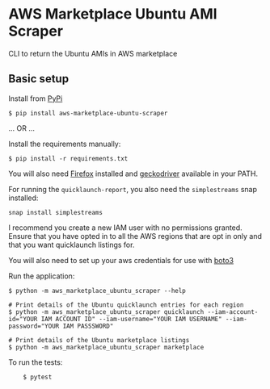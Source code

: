 # AWS Marketplace Ubuntu AMI Scraper

CLI to return the Ubuntu AMIs in AWS marketplace

## Basic setup

Install from [PyPi](https://pypi.org/project/aws-marketplace-ubuntu-scraper/)

```
$ pip install aws-marketplace-ubuntu-scraper
```

... OR ...

Install the requirements manually:
```
$ pip install -r requirements.txt
```

You will also need [Firefox](https://www.mozilla.org/en-US/firefox/new/) installed and [geckodriver](https://github.com/mozilla/geckodriver/releases) available in your PATH.

For running the `quicklaunch-report`, you also need the `simplestreams` snap installed:

```
snap install simplestreams
```

I recommend you create a new IAM user with no permissions granted. 
Ensure that you have opted in to all the AWS regions that are opt in only and 
that you want quicklaunch listings for. 

You will also need to set up your aws credentials for use with [boto3](https://boto3.amazonaws.com/v1/documentation/api/latest/guide/configuration.html)

Run the application:
```
$ python -m aws_marketplace_ubuntu_scraper --help

# Print details of the Ubuntu quicklaunch entries for each region
$ python -m aws_marketplace_ubuntu_scraper quicklaunch --iam-account-id="YOUR IAM ACCOUNT ID" --iam-username="YOUR IAM USERNAME" --iam-password="YOUR IAM PASSSWORD"

# Print details of the Ubuntu marketplace listings
$ python -m aws_marketplace_ubuntu_scraper marketplace

```

To run the tests:
```
    $ pytest
```
